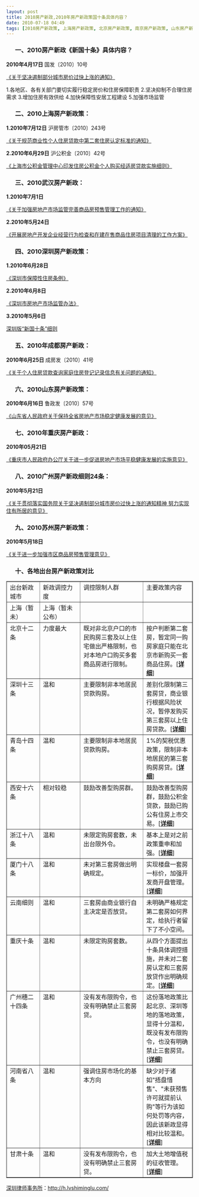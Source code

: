 ```yaml
---
layout: post
title: 2010房产新政,2010年房产新政策国十条具体内容？
date: 2010-07-18 04:49
tags: [2010房产新政策, 上海房产新政策, 北京房产新政策, 南京房产新政策, 山东房产新政策, 广州房产新政, 成都房产新政策, 杭州房产新政策, 武汉房产新政策, 深圳房产律师咨询, 深圳房产新政策, 苏州房产新政策, 重庆房产新政]
---
```

<ol>
<h3>一、2010房产新政《新国十条》具体内容？</h3>
</ol>
<strong>2010年4月17日</strong> 国发〔2010〕10号

<a href="http://www.gov.cn/zwgk/2010-04/17/content_1584927.htm" target="_blank">《关于坚决遏制部分城市房价过快上涨的通知》</a>

1.各地区、各有关部门要切实履行稳定房价和住房保障职责
2.坚决抑制不合理住房需求
3.增加住房有效供给
4.加快保障性安居工程建设
5.加强市场监管
<ol>
<h3>二、2010上海房产新政策：</h3>
</ol>
<strong>1.2010年7月12日</strong> 沪房管市〔2010〕243号

<a href="http://www.shfg.gov.cn/fgdoc/zczhl/201007/t20100714_405565.htm" target="_blank">《关于规范商业性个人住房贷款中第二套住房认定标准的通知》</a>

<strong>2.2010年6月29日</strong> 沪公积金〔2010〕42号

<a href="http://www.shanghai.gov.cn/shanghai/node2314/node2319/node12344/userobject26ai22685.html" target="_blank">《上海市公积金管理中心印发住房公积金个人购买经适房贷款实施细则》</a>
<ol>
<h3>三、2010武汉房产新政：</h3>
</ol>
<strong>1.2010年7月1日</strong>

<a href="http://www.whfg.gov.cn/upload_files/whfcj/contents/520/19044.html" target="_blank">《关于加强房地产市场监管完善商品房预售管理工作的通知》</a>

<strong>2.2010年5月24日</strong>

<a href="http://www.whfg.gov.cn/upload_files/whfcj/contents/520/18482.html" target="_blank">《开展房地产开发企业经营行为检查和在建在售商品住房项目清理的工作方案》</a>
<ol>
<h3>四、2010深圳房产新政策：</h3>
</ol>
<strong>1.2010年6月28日</strong>

<a href="http://www.sz.net.cn/firstpage/2010-06/28/content_2385639.htm" target="_blank">《深圳市保障性住房条例》</a>

<strong>2.2010年6月8日</strong>

<a href="http://esf.sz.soufun.com/newsecond/news/3429150.htm" target="_blank">《深圳市房地产市场监管办法》</a>

<strong>3.2010年5月6日</strong>

<a href="http://esf.sz.soufun.com/newsecond/news/3314683.htm" target="_blank">深圳版“新国十条”细则</a>
<ol>
<h3>五、2010年成都房产新政：</h3>
</ol>
<strong>2010年6月25日 </strong>成房发〔2010〕41号

<a href="http://www.cdfgj.gov.cn/News/ShowInfo.aspx?ArticleGuid=7a81ea9d-1f82-4271-913c-f5e7e781fead" target="_blank">《关于个人住房贷款查询家庭住房登记记录信息有关问题的通知》</a>
<ol>
<h3>六、2010山东房产新政策：</h3>
</ol>
<strong>2010年6月16日</strong> 鲁政发〔2010〕57号

<a href="http://www.sdnews.com.cn/gov/2010/7/10/919718.html" target="_blank">《山东省人民政府关于保持全省房地产市场稳定健康发展的意见》</a>
<ol>
<h3>七、2010年重庆房产新政：</h3>
</ol>
<strong>2010年05月21日</strong>

<a href="http://esf.cq.soufun.com/newsecond/news/3363951.htm" target="_blank">《重庆市人民政府办公厅关于进一步促进房地产市场平稳健康发展的实施意见》</a>
<ol>
<h3>八、2010广州房产新政细则24条：</h3>
</ol>
<strong>2010年5月21日</strong>

<a href="http://esf.gz.soufun.com/newsecond/news/3367777.htm" target="_blank">《关于贯彻落实国务院关于坚决遏制部分城市房价过快上涨的通知精神 努力实现住有所居的意见》</a>
<ol>
<h3>九、2010苏州房产新政策：</h3>
</ol>
<strong>2010年5月18日</strong>

<a href="http://esf.suzhou.soufun.com/newsecond/news/3350522.htm" target="_blank">《关于进一步加强市区商品房预售管理意见》</a>
<ol>
<h3>十、各地出台房产新政策对比</h3>
</ol>
<table border="1" cellspacing="0" cellpadding="0" width="560">
<tbody>
<tr>
<td width="91" valign="top">出台新政城市</td>
<td width="120" valign="top">新政调控力度</td>
<td width="209" valign="top">调控限制人群</td>
<td width="140" valign="top">主要政策内容</td>
</tr>
<tr>
<td width="91" valign="top">上海（暂未）</td>
<td width="120" valign="top">上海（暂未公布）</td>
<td width="209" valign="top"></td>
<td width="140" valign="top"></td>
</tr>
<tr>
<td width="91" valign="top">北京十二条</td>
<td width="120" valign="top">力度最大</td>
<td width="209" valign="top">既对非北京户口的市民购房三套及以上住宅做出严格限制，也对本地户口购买多套商品房进行限制。</td>
<td width="140" valign="top">按户判断第二套房，暂定同一购房家庭只能在北京市新购买一套商品住房。[<a href="http://news.dichan.sina.com.cn/sh/2010/05/02/155201.html" target="_blank"><strong>详细</strong></a>]</td>
</tr>
<tr>
<td width="91" valign="top">深圳十三条</td>
<td width="120" valign="top">温和</td>
<td width="209" valign="top">主要限制非本地居民贷款购房。</td>
<td width="140" valign="top">差别化限制第三套房贷，商业银行根据风险状况，暂停发购买第三套房以上住房贷款。[<a href="http://news.dichan.sina.com.cn/sh/2010/05/06/156788.html" target="_blank"><strong>详细</strong></a>]</td>
</tr>
<tr>
<td width="91" valign="top">青岛十四条</td>
<td width="120" valign="top">温和</td>
<td width="209" valign="top">主要限制非本地居民贷款购房。</td>
<td width="140" valign="top">1%的契税优惠政策，限制非本地居民的第三套购房房贷。[<a href="http://news.dichan.sina.com.cn/sh/2010/04/29/154229.html" target="_blank"><strong>详细</strong></a>]</td>
</tr>
<tr>
<td width="91" valign="top">西安十六条</td>
<td width="120" valign="top">相对较稳</td>
<td width="209" valign="top">鼓励改善型购房群。</td>
<td width="140" valign="top">鼓励改善型购房群，鼓励公积金贷款，鼓励已购公有住房上市交易。[<a href="http://news.dichan.sina.com.cn/sh/2010/05/07/157014.html" target="_blank"><strong>详细</strong></a>]</td>
</tr>
<tr>
<td width="91" valign="top">浙江十八条</td>
<td width="120" valign="top">温和</td>
<td width="209" valign="top">未限定购房套数，未出台限外令。</td>
<td width="140" valign="top">基本上是对之前政策重申和加强。[<a href="http://news.dichan.sina.com.cn/2010/05/19/162130.html" target="_blank"><strong>详细</strong></a>]</td>
</tr>
<tr>
<td width="91" valign="top">厦门十八条</td>
<td width="120" valign="top">温和</td>
<td width="209" valign="top">未对第三套房做出明确规定。</td>
<td width="140" valign="top">实现楼盘一套房一标价，加强开发商开盘管理。[<a href="http://news.dichan.sina.com.cn/2010/05/17/161580.html" target="_blank"><strong>详细</strong></a>]</td>
</tr>
<tr>
<td width="91" valign="top">云南细则</td>
<td width="120" valign="top">温和</td>
<td width="209" valign="top">三套房由商业银行自主决定是否放贷。</td>
<td width="140" valign="top">未明确严格规定第二套房如何界定，给执行者留下了不小空间。</td>
</tr>
<tr>
<td width="91" valign="top">重庆十条</td>
<td width="120" valign="top">温和</td>
<td width="209" valign="top">未限定购房套数。</td>
<td width="140" valign="top">从四个方面提出十条具体调控措施，并未对二套房认定和三套房放贷作出明确规定。[<a href="http://news.dichan.sina.com.cn/cq/2010/05/22/163987.html" target="_blank"><strong>详细</strong></a>]</td>
</tr>
<tr>
<td width="91" valign="top">广州穗二十四条</td>
<td width="120" valign="top">温和</td>
<td width="209" valign="top">没有发布限购令，也没有明确禁止三套房贷。</td>
<td width="140" valign="top">这份落地政策比起北京、深圳等地的落地政策，显得十分温和，既没有发布限购令，也没有明确禁止三套房贷。[<a href="http://news.dichan.sina.com.cn/gz/2010/05/22/163876.html" target="_blank"><strong>详细</strong></a>]</td>
</tr>
<tr>
<td width="91" valign="top">河南省八条</td>
<td width="120" valign="top">温和</td>
<td width="209" valign="top">强调住房市场化的基本方向</td>
<td width="140" valign="top">缺少对于诸如"捂盘惜售"、"未获预售许可就提前认购"等行为该如何处罚等内容，因此该新政显得相对比较温和。 [<a href="http://news.dichan.sina.com.cn/sh/2010/05/30/166985.html" target="_blank"><strong>详细</strong></a>]</td>
</tr>
<tr>
<td width="91" valign="top">甘肃十条</td>
<td width="120" valign="top">温和</td>
<td width="209" valign="top">没有发布限购令，也没有明确禁止三套房贷。</td>
<td width="140" valign="top">加大土地增值税的征收管理。[<a href="http://news.dichan.sina.com.cn/sh/2010/05/30/166985.html" target="_blank"><strong>详细</strong></a>]</td>
</tr>
</tbody>
</table>

<a href="http://h.lvshiminglu.com/">深圳律师事务所</a>：<a href="http://h.lvshiminglu.com/">http://h.lvshiminglu.com/</a>

